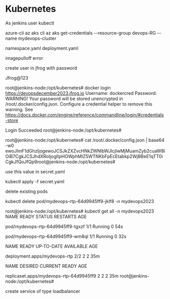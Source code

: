 
# Kubernetes


As jenkins user
kubectl

azure-cli
az aks cli
az aks get-credentials --resource-group devops-RG --name mydevops-cluster

namespace.yaml
deployment.yaml

imagepulloff error

create user in jfrog with password

Jfrog@123

root@jenkins-node:/opt/kubernetes# docker login https://devopsdecember2023.jfrog.io
Username: dockercred
Password:
WARNING! Your password will be stored unencrypted in /root/.docker/config.json.
Configure a credential helper to remove this warning. See
https://docs.docker.com/engine/reference/commandline/login/#credentials-store

Login Succeeded
root@jenkins-node:/opt/kubernetes#


root@jenkins-node:/opt/kubernetes# cat /root/.docker/config.json | base64 -w0
ewoJImF1dGhzIjogewoJCSJkZXZvcHNkZWNlbWJlcjIwMjMuamZyb2cuaW8iOiB7CgkJCSJhdXRoIjogIlpHOWphMlZ5WTNKbFpEcEtabkp2WjBBeE1qTT0iCgkJfQoJfQp9root@jenkins-node:/opt/kubernetes#

use this value in secret.yaml

kubectl apply -f secret.yaml

delete existing pods

kubectl delete pod/mydevops-rtp-64d9945ff9-jklf8 -n mydevops2023



root@jenkins-node:/opt/kubernetes# kubectl get all -n mydevops2023
NAME                                READY   STATUS    RESTARTS   AGE

pod/mydevops-rtp-64d9945ff9-tgxzf   1/1     Running   0          54s

pod/mydevops-rtp-64d9945ff9-wm8ql   1/1     Running   0          32s

NAME                           READY   UP-TO-DATE   AVAILABLE   AGE

deployment.apps/mydevops-rtp   2/2     2            2           35m

NAME                                      DESIRED   CURRENT   READY   AGE

replicaset.apps/mydevops-rtp-64d9945ff9   2         2         2       35m
root@jenkins-node:/opt/kubernetes#


create service of type loadbalancer


